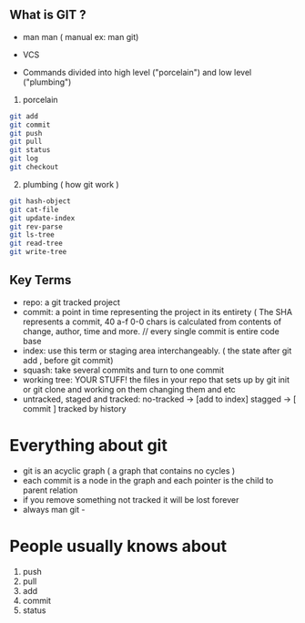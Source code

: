 ## What is GIT ?

- man man ( manual ex: man git)

- VCS
- Commands divided into high level ("porcelain") and low level ("plumbing")

1. porcelain

```bash
git add
git commit
git push
git pull
git status
git log
git checkout
```

2. plumbing ( how git work )

```bash
git hash-object
git cat-file
git update-index
git rev-parse
git ls-tree
git read-tree
git write-tree
```

## Key Terms

- repo: a git tracked project
- commit: a point in time representing the project in its entirety ( The SHA represents a commit, 40 a-f 0-0 chars is calculated from contents of change, author, time and more. // every single commit is entire code base
- index: use this term or staging area interchangeably. ( the state after git add , before git commit)
- squash: take several commits and turn to one commit
- working tree: YOUR STUFF! the files in your repo that sets up by git init or git clone and working on them changing them and etc
- untracked, staged and tracked: no-tracked -> [add to index] stagged -> [ commit ] tracked by history

# Everything about git

- git is an acyclic graph ( a graph that contains no cycles )
- each commit is a node in the graph and each pointer is the child to parent relation
- if you remove something not tracked it will be lost forever
- always man git -

# People usually knows about

1. push
2. pull
3. add
4. commit
5. status
